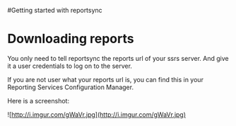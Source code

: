 #Getting started with reportsync

# Downloading reports #

You only need to tell reportsync the reports url of your ssrs server. And give it a user credentials to log on to the server.

If you are not user what your reports url is, you can find this in your Reporting Services Configuration Manager.

Here is a screenshot:

![http://i.imgur.com/gWaVr.jpg](http://i.imgur.com/gWaVr.jpg)